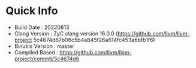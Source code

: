# Quick Info
* Build Date : 20220813
* Clang Version : ZyC clang version 16.0.0 (https://github.com/llvm/llvm-project 5c4674d67b06c5b4a845f26a614fc453a6bfb1f6)
* Binutils Version : master
* Compiled Based : https://github.com/llvm/llvm-project/commit/5c4674d6

